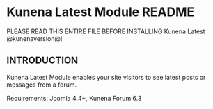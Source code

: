 # Kunena Latest Module README

PLEASE READ THIS ENTIRE FILE BEFORE INSTALLING Kunena Latest @kunenaversion@!

## INTRODUCTION


Kunena Latest Module enables your site visitors to see latest posts or messages from a forum.

Requirements: Joomla 4.4+, Kunena Forum 6.3


